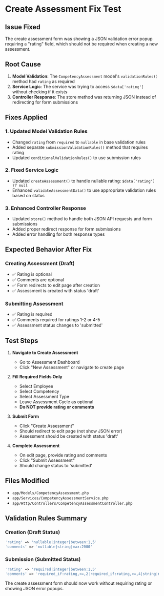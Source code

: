 # Create Assessment Fix Test

## Issue Fixed
The create assessment form was showing a JSON validation error popup requiring a "rating" field, which should not be required when creating a new assessment.

## Root Cause
1. **Model Validation**: The `CompetencyAssessment` model's `validationRules()` method had `rating` as required
2. **Service Logic**: The service was trying to access `$data['rating']` without checking if it exists
3. **Controller Response**: The store method was returning JSON instead of redirecting for form submissions

## Fixes Applied

### 1. Updated Model Validation Rules
- Changed `rating` from `required` to `nullable` in base validation rules
- Added separate `submissionValidationRules()` method that requires rating
- Updated `conditionalValidationRules()` to use submission rules

### 2. Fixed Service Logic
- Updated `createAssessment()` to handle nullable rating: `$data['rating'] ?? null`
- Enhanced `validateAssessmentData()` to use appropriate validation rules based on status

### 3. Enhanced Controller Response
- Updated `store()` method to handle both JSON API requests and form submissions
- Added proper redirect response for form submissions
- Added error handling for both response types

## Expected Behavior After Fix

### Creating Assessment (Draft)
- ✅ Rating is optional
- ✅ Comments are optional
- ✅ Form redirects to edit page after creation
- ✅ Assessment is created with status 'draft'

### Submitting Assessment
- ✅ Rating is required
- ✅ Comments required for ratings 1-2 or 4-5
- ✅ Assessment status changes to 'submitted'

## Test Steps

1. **Navigate to Create Assessment**
   - Go to Assessment Dashboard
   - Click "New Assessment" or navigate to create page

2. **Fill Required Fields Only**
   - Select Employee
   - Select Competency  
   - Select Assessment Type
   - Leave Assessment Cycle as optional
   - **Do NOT provide rating or comments**

3. **Submit Form**
   - Click "Create Assessment"
   - Should redirect to edit page (not show JSON error)
   - Assessment should be created with status 'draft'

4. **Complete Assessment**
   - On edit page, provide rating and comments
   - Click "Submit Assessment"
   - Should change status to 'submitted'

## Files Modified

- `app/Models/CompetencyAssessment.php`
- `app/Services/CompetencyAssessmentService.php`
- `app/Http/Controllers/CompetencyAssessmentController.php`

## Validation Rules Summary

### Creation (Draft Status)
```php
'rating' => 'nullable|integer|between:1,5'
'comments' => 'nullable|string|max:2000'
```

### Submission (Submitted Status)
```php
'rating' => 'required|integer|between:1,5'
'comments' => 'required_if:rating,<=,2|required_if:rating,>=,4|string|max:2000'
```

The create assessment form should now work without requiring rating or showing JSON error popups.
